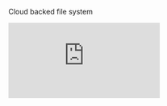 Cloud backed file system

![alt tag](https://github.com/piyushmaheshwari/cloud-filesystem/raw/master/Architecture-Document.pdf)


